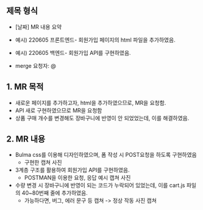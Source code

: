 ## 제목 형식

- [날짜] MR 내용 요약
- 예시) 220605 프론트엔드- 회원가입 페이지의 html 파일을 추가하였음.
- 예시) 220605 백엔드- 회원가입 API를 구현하였음.

- merge 요청자: @

## 1. MR 목적
- 새로운 페이지를 추가하고자, html을 추가하였으므로, MR을 요청함.
- API 새로 구현하였으므로 MR을 요청함
- 상품 구매 개수를 변경해도 장바구니에 반영이 안 되었었는데, 이를 해결하였음.        


## 2. MR 내용
- Bulma css를 이용해 디자인하였으며, 폼 작성 시 POST요청을 하도록 구현하였음
    - 구현한 캡쳐 사진
- 3계층 구조를 활용하여 회원가입 API를 구현하였음. 
    - POSTMAN을 이용한 요청, 응답 예시 캡쳐 사진
- 수량 변경 시 장바구니에 반영이 되는 코드가 누락되어 있었는데, 이를 cart.js 파일의 40~80번째 줄에 추가하였음.
    - 가능하다면, 버그, 에러 문구 등 캡쳐 -> 정상 작동 사진 캡쳐 

